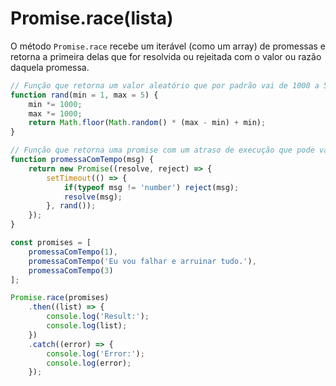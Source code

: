 # Promise.race(lista)

O método `Promise.race` recebe um iterável (como um array) de promessas e retorna a primeira delas que for resolvida ou rejeitada com o valor ou razão daquela promessa.

```js
// Função que retorna um valor aleatório que por padrão vai de 1000 a 5000
function rand(min = 1, max = 5) {
    min *= 1000;
    max *= 1000;
    return Math.floor(Math.random() * (max - min) + min);
}

// Função que retorna uma promise com um atraso de execução que pode variar de 1s a 5s.
function promessaComTempo(msg) {
    return new Promise((resolve, reject) => {
        setTimeout(() => {
            if(typeof msg != 'number') reject(msg);
            resolve(msg);
        }, rand());
    });  
}

const promises = [
    promessaComTempo(1),
    promessaComTempo('Eu vou falhar e arruinar tudo.'),
    promessaComTempo(3)
];

Promise.race(promises)
    .then((list) => {
        console.log('Result:');
        console.log(list);
    })
    .catch((error) => {
        console.log('Error:');
        console.log(error);
    });
```
